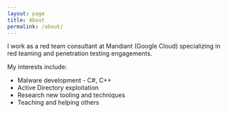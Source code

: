 ```yaml
---
layout: page
title: About
permalink: /about/
---
```


I work as a red team consultant at Mandiant (Google Cloud) specializing in red teaming and penetration testing engagements.<br>

My interests include:
- Malware development - C#, C++
- Active Directory exploitation
- Research new tooling and techniques
- Teaching and helping others
